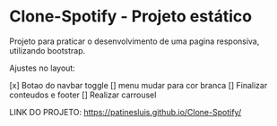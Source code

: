 # Clone-Spotify - Projeto estático
Projeto para praticar o desenvolvimento de uma pagina responsiva, utilizando bootstrap. 

Ajustes no layout:

[x] Botao do navbar toggle 
[] menu mudar para cor branca
[] Finalizar conteudos e footer
[] Realizar carrousel

LINK DO PROJETO: https://patinesluis.github.io/Clone-Spotify/
